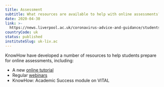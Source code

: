 ```yaml
---
title: Assessment
subtitle: What resources are available to help with online assessments?
date: 2020-04-30
link: >-
  https://news.liverpool.ac.uk/coronavirus-advice-and-guidance/students/
countryCode: uk
status: published
instituteSlug: uk-liv.ac
---
```

KnowHow have developed a number of resources to help students prepare for online assessments, including:

  * A new [online tutorial](https://libguides.liverpool.ac.uk/online/online-assessments)
  * Regular [webinars](https://libguides.liverpool.ac.uk/KnowHow)
  * KnowHow: Academic Success module on VITAL



